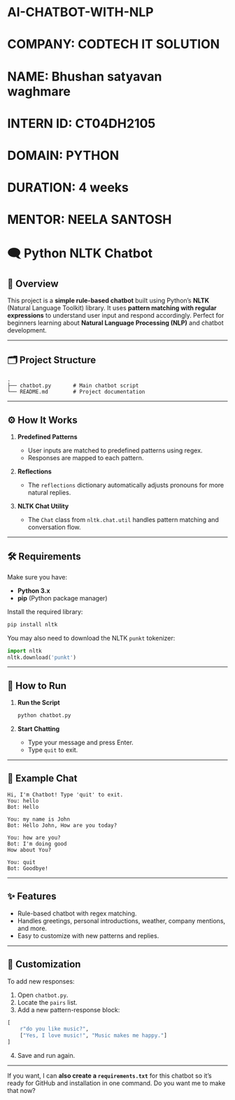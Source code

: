 # AI-CHATBOT-WITH-NLP

# COMPANY: CODTECH IT SOLUTION

# NAME: Bhushan satyavan waghmare

# INTERN ID: CT04DH2105

# DOMAIN: PYTHON

# DURATION: 4 weeks

# MENTOR: NEELA SANTOSH



# 🗨️ Python NLTK Chatbot

## 📌 Overview

This project is a **simple rule-based chatbot** built using Python’s **NLTK** (Natural Language Toolkit) library.
It uses **pattern matching with regular expressions** to understand user input and respond accordingly.
Perfect for beginners learning about **Natural Language Processing (NLP)** and chatbot development.

---

## 🗂 Project Structure

```
.
├── chatbot.py       # Main chatbot script
└── README.md        # Project documentation
```

---

## ⚙️ How It Works

1. **Predefined Patterns**

   * User inputs are matched to predefined patterns using regex.
   * Responses are mapped to each pattern.

2. **Reflections**

   * The `reflections` dictionary automatically adjusts pronouns for more natural replies.

3. **NLTK Chat Utility**

   * The `Chat` class from `nltk.chat.util` handles pattern matching and conversation flow.

---

## 🛠 Requirements

Make sure you have:

* **Python 3.x**
* **pip** (Python package manager)

Install the required library:

```bash
pip install nltk
```

You may also need to download the NLTK `punkt` tokenizer:

```python
import nltk
nltk.download('punkt')
```

---

## 🚀 How to Run

1. **Run the Script**

   ```bash
   python chatbot.py
   ```
2. **Start Chatting**

   * Type your message and press Enter.
   * Type `quit` to exit.

---

## 💬 Example Chat

```
Hi, I'm Chatbot! Type 'quit' to exit.
You: hello
Bot: Hello

You: my name is John
Bot: Hello John, How are you today?

You: how are you?
Bot: I'm doing good
How about You?

You: quit
Bot: Goodbye!
```

---

## ✨ Features

* Rule-based chatbot with regex matching.
* Handles greetings, personal introductions, weather, company mentions, and more.
* Easy to customize with new patterns and replies.

---

## 📌 Customization

To add new responses:

1. Open `chatbot.py`.
2. Locate the `pairs` list.
3. Add a new pattern-response block:

```python
[
    r"do you like music?",
    ["Yes, I love music!", "Music makes me happy."]
]
```

4. Save and run again.

---

If you want, I can **also create a `requirements.txt`** for this chatbot so it’s ready for GitHub and installation in one command.
Do you want me to make that now?
